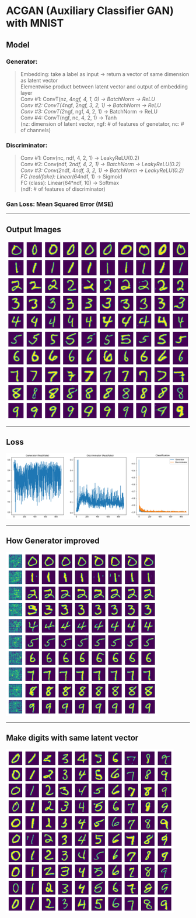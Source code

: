 ACGAN (Auxiliary Classifier GAN) with MNIST
=============

## Model
### Generator:  
> Embedding: take a label as input → return a vector of same dimension as latent vector  
> Elementwise product between latent vector and output of embedding layer  
> Conv #1: ConvT(nz, 4*ngf, 4, 1, 0) → BatchNorm → ReLU  
> Conv #2: ConvT(4*ngf, 2*ngf, 3, 2, 1) → BatchNorm → ReLU  
> Conv #3: ConvT(2*ngf, ngf, 4, 2, 1) → BatchNorm → ReLU  
> Conv #4: ConvT(ngf, nc, 4, 2, 1) → Tanh  
(nz: dimension of latent vector, ngf: # of features of genetator, nc: # of channels)  
  
### Discriminator:  
> Conv #1: Conv(nc, ndf, 4, 2, 1) → LeakyReLU(0.2)  
> Conv #2: Conv(ndf, 2*ndf, 4, 2, 1) → BatchNorm → LeakyReLU(0.2)  
> Conv #3: Conv(2*ndf, 4*ndf, 3, 2, 1) → BatchNorm → LeakyReLU(0.2)  
> FC (real/fake): Linear(64*ndf, 1) → Sigmoid  
> FC (class): Linear(64*ndf, 10) → Softmax  
(ndf: # of features of discriminator)  

### Gan Loss: Mean Squared Error (MSE)  
  
------------------
## Output Images  
![output_img](./images/ACGAN_1.png)  

------------------
## Loss  
![loss_img](./images/ACGAN_2.png)  

------------------
## How Generator improved  
![improved_img](./images/ACGAN_3.png)  

------------------
## Make digits with same latent vector 
![same_latent_img](./images/ACGAN_4.png)  
